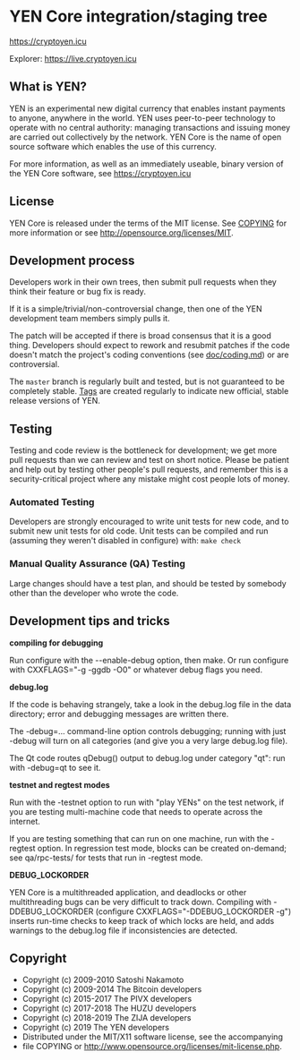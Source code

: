YEN Core integration/staging tree
===================================

https://cryptoyen.icu

Explorer: https://live.cryptoyen.icu

What is YEN?
--------------

YEN is an experimental new digital currency that enables instant payments to
anyone, anywhere in the world. YEN uses peer-to-peer technology to operate
with no central authority: managing transactions and issuing money are carried
out collectively by the network. YEN Core is the name of open source
software which enables the use of this currency.

For more information, as well as an immediately useable, binary version of
the YEN Core software, see https://cryptoyen.icu

License
-------

YEN Core is released under the terms of the MIT license. See [COPYING](COPYING) for more
information or see http://opensource.org/licenses/MIT.

Development process
-------------------

Developers work in their own trees, then submit pull requests when they think
their feature or bug fix is ready.

If it is a simple/trivial/non-controversial change, then one of the YEN
development team members simply pulls it.


The patch will be accepted if there is broad consensus that it is a good thing.
Developers should expect to rework and resubmit patches if the code doesn't
match the project's coding conventions (see [doc/coding.md](doc/coding.md)) or are
controversial.

The `master` branch is regularly built and tested, but is not guaranteed to be
completely stable. [Tags](https://github.com/smartinsider/cryptoyen/tags) are created
regularly to indicate new official, stable release versions of YEN.

Testing
-------

Testing and code review is the bottleneck for development; we get more pull
requests than we can review and test on short notice. Please be patient and help out by testing
other people's pull requests, and remember this is a security-critical project where any mistake might cost people
lots of money.

### Automated Testing

Developers are strongly encouraged to write unit tests for new code, and to
submit new unit tests for old code. Unit tests can be compiled and run (assuming they weren't disabled in configure) with: `make check`


### Manual Quality Assurance (QA) Testing

Large changes should have a test plan, and should be tested by somebody other
than the developer who wrote the code.

Development tips and tricks
---------------------------

**compiling for debugging**

Run configure with the --enable-debug option, then make. Or run configure with
CXXFLAGS="-g -ggdb -O0" or whatever debug flags you need.

**debug.log**

If the code is behaving strangely, take a look in the debug.log file in the data directory;
error and debugging messages are written there.

The -debug=... command-line option controls debugging; running with just -debug will turn
on all categories (and give you a very large debug.log file).

The Qt code routes qDebug() output to debug.log under category "qt": run with -debug=qt
to see it.

**testnet and regtest modes**

Run with the -testnet option to run with "play YENs" on the test network, if you
are testing multi-machine code that needs to operate across the internet.

If you are testing something that can run on one machine, run with the -regtest option.
In regression test mode, blocks can be created on-demand; see qa/rpc-tests/ for tests
that run in -regtest mode.

**DEBUG_LOCKORDER**

YEN Core is a multithreaded application, and deadlocks or other multithreading bugs
can be very difficult to track down. Compiling with -DDEBUG_LOCKORDER (configure
CXXFLAGS="-DDEBUG_LOCKORDER -g") inserts run-time checks to keep track of which locks
are held, and adds warnings to the debug.log file if inconsistencies are detected.

**Сopyright**
------------
  - Copyright (c) 2009-2010 Satoshi Nakamoto
  - Copyright (c) 2009-2014 The Bitcoin developers
  - Copyright (c) 2015-2017 The PIVX developers
  - Copyright (c) 2017-2018 The HUZU developers
  - Copyright (c) 2018-2019 The ZIJA developers
  - Copyright (c) 2019 The YEN developers
  - Distributed under the MIT/X11 software license, see the accompanying
  - file COPYING or http://www.opensource.org/licenses/mit-license.php.


